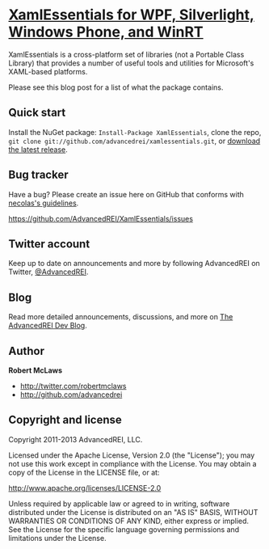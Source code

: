 [XamlEssentials for WPF, Silverlight, Windows Phone, and WinRT](http://github.com/AdvancedREI/XamlEssentials)
=================

XamlEssentials is a cross-platform set of libraries (not a Portable Class Library) that provides a number of useful tools and utilities for Microsoft's XAML-based platforms.

Please see this blog post for a list of what the package contains.

Quick start
-----------

Install the NuGet package: `Install-Package XamlEssentials`, clone the repo, `git clone git://github.com/advancedrei/xamlessentials.git`, or [download the latest release](https://github.com/advancedrei/xamlessentials/zipball/master).

Bug tracker
-----------

Have a bug? Please create an issue here on GitHub that conforms with [necolas's guidelines](https://github.com/necolas/issue-guidelines).

https://github.com/AdvancedREI/XamlEssentials/issues



Twitter account
---------------

Keep up to date on announcements and more by following AdvancedREI on Twitter, [@AdvancedREI](http://twitter.com/AdvancedREI).



Blog
----

Read more detailed announcements, discussions, and more on [The AdvancedREI Dev Blog](http://advancedrei.com/blogs/development).


Author
-------

**Robert McLaws**

+ http://twitter.com/robertmclaws
+ http://github.com/advancedrei


Copyright and license
---------------------

Copyright 2011-2013 AdvancedREI, LLC.

Licensed under the Apache License, Version 2.0 (the "License");
you may not use this work except in compliance with the License. You may obtain a copy of the License in the LICENSE file, or at:

   http://www.apache.org/licenses/LICENSE-2.0

Unless required by applicable law or agreed to in writing, software distributed under the License is distributed on an "AS IS" BASIS, WITHOUT WARRANTIES OR CONDITIONS OF ANY KIND, either express or implied.
See the License for the specific language governing permissions and limitations under the License.
